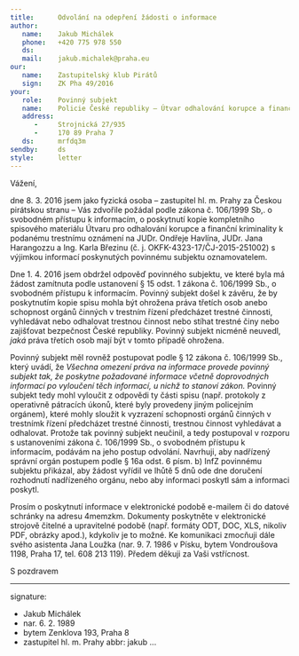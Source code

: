 ```yaml
---
title:      Odvolání na odepření žádosti o informace 
author:
   name:    Jakub Michálek
   phone:   +420 775 978 550
   ds:      
   mail:    jakub.michalek@praha.eu
our:
   name:    Zastupitelský klub Pirátů
   sign:    ZK Pha 49/2016
your:
   role:    Povinný subjekt
   name:    Policie České republiky – Útvar odhalování korupce a finanční kriminality SKPV
   address:
      -     Strojnická 27/935
      -     170 89 Praha 7
   ds:      mrfdq3m
sendby:     ds
style:      letter
---
```


Vážení,

dne 8. 3. 2016 jsem jako fyzická osoba – zastupitel hl. m. Prahy za Českou pirátskou stranu – Vás zdvořile požádal podle zákona č. 106/1999 Sb,. o svobodném přístupu k informacím, o poskytnutí kopie kompletního spisového materiálu Útvaru pro odhalování korupce a finanční kriminality k podanému trestnímu oznámení na JUDr. Ondřeje Havlína, JUDr. Jana Harangozzu a Ing. Karla Březinu (č. j. OKFK-4323-17/ČJ-2015-251002) s výjimkou informací poskynutých povinnému subjektu oznamovatelem.

Dne 1. 4. 2016 jsem obdržel odpověď povinného subjektu, ve které byla má žádost zamítnuta podle ustanovení § 15 odst. 1 zákona č. 106/1999 Sb., o svobodném přístupu k informacím. Povinný subjekt došel k závěru, že by poskytnutím kopie spisu mohla být ohrožena práva třetích osob anebo schopnost orgánů činných v trestním řízení předcházet trestné činnosti, vyhledávat nebo odhalovat trestnou činnost nebo stíhat trestné činy nebo zajišťovat bezpečnost České republiky. Povinný subjekt nicméně neuvedl, *jaká* práva třetích osob mají být v tomto případě ohrožena. 

Povinný subjekt měl rovněž postupovat podle § 12 zákona č. 106/1999 Sb., který uvádí, že *Všechna omezení práva na informace provede povinný subjekt tak, že poskytne požadované informace včetně doprovodných informací po vyloučení těch informací, u nichž to stanoví zákon.* Povinný subjekt tedy mohl vyloučit z odpovědi ty části spisu (např. protokoly z operativně pátracích úkonů, které byly provedeny jiným policejním orgánem), které mohly sloužit k vyzrazení schopnosti orgánů činných v trestnímk řízení předcházet trestné činnosti, trestnou činnost vyhledávat a odhalovat. Protože tak povinný subjekt neučinil, a tedy postupoval v rozporu s ustanoveními zákona č. 106/1999 Sb., o svobodném přístupu k informacím, podávám na jeho postup odvolání. Navrhuji, aby nadřízený správní orgán  postupem podle § 16a odst. 6 písm. b) InfZ povinnému subjektu přikázal, aby žádost vyřídil ve lhůtě 5 dnů ode dne doručení
rozhodnutí nadřízeného orgánu, nebo aby informaci poskytl sám a informaci poskytl. 

Prosím o poskytnutí informace v elektronické podobě e-mailem či do datové schránky na adresu 4memzkm. Dokumenty poskytněte v elektronické strojově čitelné a upravitelné podobě (např. formáty ODT, DOC, XLS, nikoliv PDF, obrázky apod.), kdykoliv je to možné. Ke komunikaci zmocňuji dále svého asistenta Jana Loužka (nar. 9. 7. 1986 v Písku, bytem Vondroušova 1198, Praha 17, tel. 608 213 119). Předem děkuji za Vaši vstřícnost. 


S pozdravem

---
signature: 
  - Jakub Michálek
  - nar. 6. 2. 1989
  - bytem Zenklova 193, Praha 8
  - zastupitel hl. m. Prahy
abbr:       jakub
...
